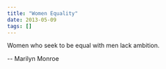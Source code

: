 ```yaml
---
title: "Women Equality"
date: 2013-05-09
tags: []
---
```


Women who seek to be equal with men lack ambition.

-- Marilyn Monroe

